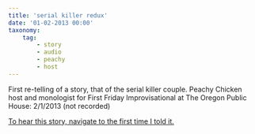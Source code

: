 ```yaml
---
title: 'serial killer redux'
date: '01-02-2013 00:00'
taxonomy:
    tag:
        - story
        - audio
        - peachy
        - host
---
```


First re-telling of a story, that of the serial killer couple.
Peachy Chicken host and monologist for First Friday Improvisational at The Oregon Public House: 2/1/2013
(not recorded)

[To hear this story, navigate to the first time I told it.](https://soundcloud.com/campfire-storytelling/kelley-mcallister-serial?in=kamcalli%2Fsets%2Fkelley-tyner-mcallister?target=_blank)
